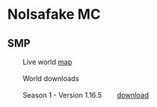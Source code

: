 # Nolsafake MC

## SMP
&nbsp;&nbsp;&nbsp;&nbsp;&nbsp;&nbsp;&nbsp;&nbsp;Live world <a href="smp-worldmap">map<br/></a><br/>
&nbsp;&nbsp;&nbsp;&nbsp;&nbsp;&nbsp;&nbsp;&nbsp;World downloads<br/>
&nbsp;<br/>
&nbsp;&nbsp;&nbsp;&nbsp;&nbsp;&nbsp;&nbsp;&nbsp;Season 1 - Version 1.16.5&nbsp;&nbsp;&nbsp;&nbsp;&nbsp;&nbsp;&nbsp;&nbsp;<a href="https://cdn-114.anonfiles.com/P4r6m13du7/e4532e3b-1624718188/world-1.16.5.zip">download</a>
